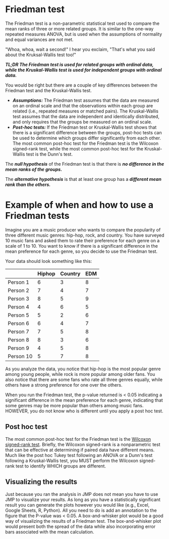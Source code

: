# Friedman test

The Friedman test is a non-parametric statistical test used to compare the mean ranks of three or more related groups.
It is similar to the one-way repeated measures ANOVA, but is used when the assumptions of normality and equal variances are not met.

"Whoa, whoa, wait a second!" I hear you exclaim, "That's what you said about the Kruksal-Wallis test too!"

***TL;DR The Friedman test is used for related groups with ordinal data, while the Kruskal-Wallis test is used for independent groups with ordinal data.***

You would be right but there are a couple of key differences between the Friedman test and the Kruskal-Wallis test.
- ***Assumptions:*** The Friedman test assumes that the data are measured on an ordinal scale and that the observations within each group are related (i.e., repeated measures or matched pairs). The Kruskal-Wallis test assumes that the data are independent and identically distributed, and only requires that the groups be measured on an ordinal scale.
- ***Post-hoc tests:*** If the Friedman test or Kruskal-Wallis test shows that there is a significant difference between the groups, post-hoc tests can be used to determine which groups differ significantly from each other. The most common post-hoc test for the Friedman test is the Wilcoxon signed-rank test, while the most common post-hoc test for the Kruskal-Wallis test is the Dunn's test.

The ***null hypothesis*** of the Friedman test is that there is ***no difference in the mean ranks of the groups.***

The ***alternative hypothesis*** is that at least one group has a ***different mean rank than the others.***

# Example of when and how to use a Friedman tests

Imagine you are a music producer who wants to compare the popularity of three different music genres: hip-hop, rock, and country.
You have surveyed 10 music fans and asked them to rate their preference for each genre on a scale of 1 to 10.
You want to know if there is a significant difference in the mean preference for each genre, so you decide to use the Friedman test.

Your data should look something like this:

|           | Hiphop | Country | EDM |
|-----------|--------|---------|-----|
| Person 1  | 6      | 3       | 8   |
| Person 2  | 7      | 4       | 7   |
| Person 3  | 8      | 5       | 9   |
| Person 4  | 4      | 6       | 5   |
| Person 5  | 5      | 2       | 6   |
| Person 6  | 6      | 4       | 7   |
| Person 7  | 7      | 5       | 8   |
| Person 8  | 8      | 3       | 6   |
| Person 9  | 4      | 5       | 8   |
| Person 10 | 5      | 7       | 8   |

As you analyze the data, you notice that hip-hop is the most popular genre among young people, while rock is more popular among older fans.
You also notice that there are some fans who rate all three genres equally, while others have a strong preference for one over the others.

When you run the Friedman test, the p-value returned is < 0.05 indicating a significant difference in the mean preference for each genre, indicating that some genres may be more popular than others among music fans.
HOWEVER, you do not know who is different until you apply a post hoc test.

## Post hoc test

The most common post-hoc test for the Friedman test is the [Wilcoxon signed-rank test](../pages/wilcoxon.md).
Briefly, the Wilcoxon signed-rank is a nonparametric test that can be effective at determining if paired data have different means.
Much like the post hoc Tukey test following an ANOVA or a Dunn's test following a Kruskal-Wallis test, you MUST perform the Wilcoxon signed-rank test to identify WHICH groups are different.

## Visualizing the results

Just because you ran the analysis in JMP does not mean you have to use JMP to visualize your results.
As long as you have a statistically significant result you can generate the plots however you would like (e.g., Excel, Google Sheets, R, Python).
All you need to do is add an annotation to the figure that the P-value was < 0.05.
A box-and-whisker plot would be a good way of visualizing the results of a Friedman test.
The box-and-whisker plot would present both the spread of the data while also incorporating error bars associated with the mean calculation.
